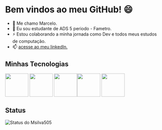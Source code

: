 # Bem vindos ao meu GitHub!  😄
- 🔭 Me chamo Marcelo.
- 💬 Eu sou estudante de ADS 5 periodo - Fametro.
- ⚡ Estou colaborando a minha jornada como Dev e todos meus estudos de computação.
- 📫  [acesse ao meu linkedIn.](www.linkedin.com/in/marcelo-junior-8b041826b)
## Minhas Tecnologias
<img src="https://cdn.jsdelivr.net/gh/devicons/devicon@latest/icons/java/java-original-wordmark.svg" width= 75/> <img src="https://cdn.jsdelivr.net/gh/devicons/devicon@latest/icons/csharp/csharp-original.svg" width= 75 /> <img src="https://cdn.jsdelivr.net/gh/devicons/devicon@latest/icons/python/python-original.svg" width= 75 /><img src="https://cdn.jsdelivr.net/gh/devicons/devicon@latest/icons/css3/css3-original.svg" width= 75 /> <img src="https://cdn.jsdelivr.net/gh/devicons/devicon@latest/icons/html5/html5-original.svg" width= 75 />

## Status 

![Status do Msilva505](https://github-readme-stats.vercel.app/api?username=MSilva505&show_icons=true&theme=dracula)

          
          
          
<!--
**MSilva505/MSilva505** is a ✨ _special_ ✨ repository because its `README.md` (this file) appears on your GitHub profile.

Here are some ideas to get you started:

- 🔭 I’m currently working on ...
- 🌱 I’m currently learning ...
- 👯 I’m looking to collaborate on ...
- 🤔 I’m looking for help with ...
- 💬 Ask me about ...
- 📫 How to reach me: ...
- 😄 Pronouns: ...
- ⚡ Fun fact: ...
-->